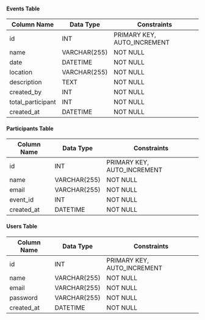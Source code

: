 #### Events Table
| Column Name | Data Type | Constraints |
| --- | --- | --- |
| id | INT | PRIMARY KEY, AUTO_INCREMENT |
| name | VARCHAR(255) | NOT NULL |
| date | DATETIME | NOT NULL |
| location | VARCHAR(255) | NOT NULL |
| description | TEXT | NOT NULL |
| created_by | INT | NOT NULL |
| total_participant | INT | NOT NULL |
| created_at | DATETIME | NOT NULL |

#### Participants Table
| Column Name | Data Type | Constraints |
| --- | --- | --- |
| id | INT | PRIMARY KEY, AUTO_INCREMENT |
| name | VARCHAR(255) | NOT NULL |
| email | VARCHAR(255) | NOT NULL |
| event_id | INT | NOT NULL |
| created_at | DATETIME | NOT NULL |

#### Users Table
| Column Name | Data Type | Constraints |
| --- | --- | --- |
| id | INT | PRIMARY KEY, AUTO_INCREMENT |
| name | VARCHAR(255) | NOT NULL |
| email | VARCHAR(255) | NOT NULL |
| password | VARCHAR(255) | NOT NULL |
| created_at | DATETIME | NOT NULL |